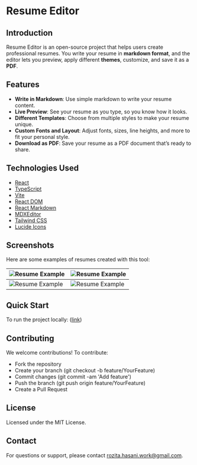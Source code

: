 # Resume Editor

## Introduction
Resume Editor is an open-source project that helps users create professional resumes. You write your resume in **markdown format**, and the editor lets you preview, apply different **themes**, customize, and save it as a **PDF**.

## Features
- **Write in Markdown**: Use simple markdown to write your resume content.
- **Live Preview**: See your resume as you type, so you know how it looks.
- **Different Templates**: Choose from multiple styles to make your resume unique.
- **Custom Fonts and Layout**: Adjust fonts, sizes, line heights, and more to fit your personal style.
- **Download as PDF**: Save your resume as a PDF document that’s ready to share.

## Technologies Used
- [React](https://react.dev/)
- [TypeScript](https://www.typescriptlang.org/)
- [Vite](https://vitejs.dev/)
- [React DOM](https://reactjs.org/docs/react-dom.html)
- [React Markdown](https://github.com/remarkjs/react-markdown)
- [MDXEditor](https://github.com/mdxeditor/editor)
- [Tailwind CSS](https://tailwindcss.com/)
- [Lucide Icons](https://lucide.dev/)

## Screenshots
Here are some examples of resumes created with this tool:

| ![Resume Example](./public/mashhad-resume.jpg) | ![Resume Example](./public/isfahan-resume.jpg) |
|-----------------------------------------------|----------------------------------------------|
| ![Resume Example](./public/tehran-resume.jpg)  | ![Resume Example](./public/shiraz-resume.jpg) |

## Quick Start
To run the project locally:
([link](...))

## Contributing
We welcome contributions! To contribute:
- Fork the repository
- Create your branch (git checkout -b feature/YourFeature)
- Commit changes (git commit -am 'Add feature')
- Push the branch (git push origin feature/YourFeature)
- Create a Pull Request

## License
Licensed under the MIT License.

## Contact
For questions or support, please contact [rozita.hasani.work@gmail.com](mailto:rozita.hasani.work@gmail.com).
